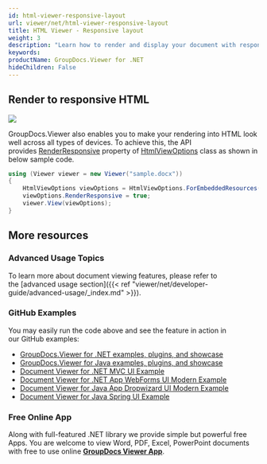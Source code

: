 ```yaml
---
id: html-viewer-responsive-layout
url: viewer/net/html-viewer-responsive-layout
title: HTML Viewer - Responsive layout
weight: 3
description: "Learn how to render and display your document with responsive HTML layout that looks great on mobile and desktop devices."
keywords: 
productName: GroupDocs.Viewer for .NET
hideChildren: False
---
```

## Render to responsive HTML

![](viewer/net/images/html-viewer-responsive-layout.jpg)

GroupDocs.Viewer also enables you to make your rendering into HTML look well across all types of devices. To achieve this, the API provides [RenderResponsive](https://apireference.groupdocs.com/net/viewer/groupdocs.viewer.options/htmlviewoptions/properties/renderresponsive) property of [HtmlViewOptions](https://apireference.groupdocs.com/net/viewer/groupdocs.viewer.options/htmlviewoptions) class as shown in below sample code.

```csharp
using (Viewer viewer = new Viewer("sample.docx"))
{
    HtmlViewOptions viewOptions = HtmlViewOptions.ForEmbeddedResources();
    viewOptions.RenderResponsive = true;
    viewer.View(viewOptions);
}
```

## More resources
### Advanced Usage Topics
To learn more about document viewing features, please refer to the [advanced usage section]({{< ref "viewer/net/developer-guide/advanced-usage/_index.md" >}}).

### GitHub Examples
You may easily run the code above and see the feature in action in our GitHub examples:
*   [GroupDocs.Viewer for .NET examples, plugins, and showcase](https://github.com/groupdocs-viewer/GroupDocs.Viewer-for-.NET)    
*   [GroupDocs.Viewer for Java examples, plugins, and showcase](https://github.com/groupdocs-viewer/GroupDocs.Viewer-for-Java)    
*   [Document Viewer for .NET MVC UI Example](https://github.com/groupdocs-viewer/GroupDocs.Viewer-for-.NET-MVC)     
*   [Document Viewer for .NET App WebForms UI Modern Example](https://github.com/groupdocs-viewer/GroupDocs.Viewer-for-.NET-WebForms)    
*   [Document Viewer for Java App Dropwizard UI Modern Example](https://github.com/groupdocs-viewer/GroupDocs.Viewer-for-Java-Dropwizard)    
*   [Document Viewer for Java Spring UI Example](https://github.com/groupdocs-viewer/GroupDocs.Viewer-for-Java-Spring)

### Free Online App
Along with full-featured .NET library we provide simple but powerful free Apps.
You are welcome to view Word, PDF, Excel, PowerPoint documents with free to use online **[GroupDocs Viewer App](https://products.groupdocs.app/viewer)**.